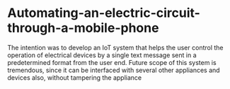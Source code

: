# Automating-an-electric-circuit-through-a-mobile-phone
The intention was to develop an IoT system that helps the user control the operation of electrical devices by a single text message sent in a predetermined format from the user end. Future scope of this system is tremendous, since it can be interfaced with several other appliances and devices also, without tampering the appliance
